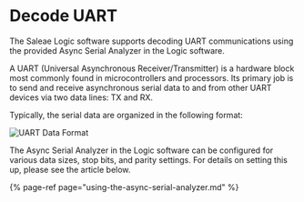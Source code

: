 # Decode UART

The Saleae Logic software supports decoding UART communications using the provided Async Serial Analyzer in the Logic software.

A UART \(Universal Asynchronous Receiver/Transmitter\) is a hardware block most commonly found in microcontrollers and processors. Its primary job is to send and receive asynchronous serial data to and from other UART devices via two data lines: TX and RX.

Typically, the serial data are organized in the following format:

![UART Data Format](https://trello-attachments.s3.amazonaws.com/55f0a61a10f9f592573a4205/5a4fc9526e92b3fac60b3b9f/d4b8c3aba30b4c89f766b53cee1e4272/UART-data.png)

The Async Serial Analyzer in the Logic software can be configured for various data sizes, stop bits, and parity settings. For details on setting this up, please see the article below.

{% page-ref page="using-the-async-serial-analyzer.md" %}

